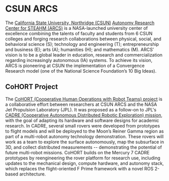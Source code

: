 # CSUN ARCS

The [California State University, Northridge (CSUN)](https://www.csun.edu) [Autonomy Research Center for STEAHM (ARCS)](https://arcs.center) is a NASA-launched university center of excellence combining the talents of faculty and students from 6 CSUN colleges and forging research collaborations between physical, social, and behavioral science (S); technology and engineering (T); entrepreneurship and business (E); arts (A); humanities (H); and mathematics (M). ARCS’ vision is to be a global leader in education, research and commercialization regarding increasingly autonomous (IA) systems. To achieve its vision, ARCS is pioneering at CSUN the implementation of a Convergence Research model (one of the National Science Foundation’s 10 Big Ideas).

## CoHORT Project

The [CoHORT (Cooperative Human Operations with Robot Teams) project](https://arcs.center/cohort-cooperative-human-operations-with-robot-teams/) is a collaborative effort between researchers at CSUN ARCS and the NASA Jet Propulsion Laboratory (JPL). It was proposed as a follow-on to JPL's [CADRE (Cooperative Autonomous Distributed Robotic Exploration) mission](https://www.jpl.nasa.gov/missions/cadre/), with the goal of adapting its hardware and software designs for academic research. In CADRE, several small rovers were developed from prototypes to flight models and will be deployed to the Moon’s Reiner Gamma region as part of a multi-robot autonomy technology demonstration. These rovers will work as a team to explore the surface autonomously, map the subsurface in 3D, and collect distributed measurements -- demonstrating the potential of future multi-robot missions. CoHORT builds on the Mercury 7 CADRE prototypes by reengineering the rover platform for research use, including updates to the mechanical design, compute hardware, and autonomy stack, which replaces the flight-oriented F Prime framework with a novel ROS 2-based architecture.

<!--

**Here are some ideas to get you started:**

🙋‍♀️ A short introduction - what is your organization all about?
🌈 Contribution guidelines - how can the community get involved?
👩‍💻 Useful resources - where can the community find your docs? Is there anything else the community should know?
🍿 Fun facts - what does your team eat for breakfast?
🧙 Remember, you can do mighty things with the power of [Markdown](https://docs.github.com/github/writing-on-github/getting-started-with-writing-and-formatting-on-github/basic-writing-and-formatting-syntax)
-->
